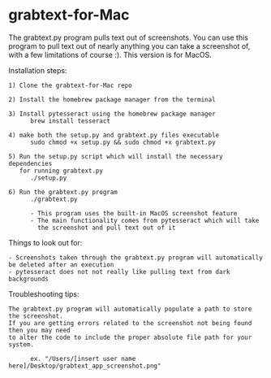 # grabtext-for-Mac

The grabtext.py program pulls text out of screenshots. You can use this program to pull text out of nearly anything you can take a screenshot of, with a few limitations of course :). This version is for MacOS.


Installation steps:

    1) Clone the grabtext-for-Mac repo

    2) Install the homebrew package manager from the terminal

    3) Install pytesseract using the homebrew package manager
          brew install tesseract
    
    4) make both the setup.py and grabtext.py files executable
          sudo chmod +x setup.py && sudo chmod +x grabtext.py

    5) Run the setup.py script which will install the necessary dependencies 
       for running grabtext.py
          ./setup.py

    6) Run the grabtext.py program
          ./grabtext.py
          
          - This program uses the built-in MacOS screenshot feature
          - The main functionality comes from pytesseract which will take 
            the screenshot and pull text out of it


Things to look out for:

    - Screenshots taken through the grabtext.py program will automatically be deleted after an execution
    - pytesseract does not not really like pulling text from dark backgrounds

Troubleshooting tips:

    The grabtext.py program will automatically populate a path to store the screenshot. 
    If you are getting errors related to the screenshot not being found then you may need 
    to alter the code to include the proper absolute file path for your system.
    
          ex. "/Users/[insert user name here]/Desktop/grabtext_app_screenshot.png"
